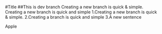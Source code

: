 #Title
##This is dev branch
Creating a new branch is quick & simple.
Creating a new branch is quick and simple
        1.Creating a new branch is quick & simple.
        2.Creating a branch is quick and simple
        3.A new sentence

Apple
